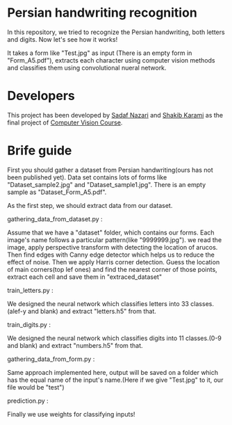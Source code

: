 # Persian handwriting recognition

In this repository, we tried to recognize the Persian handwriting, both letters and digits. Now let's see how it works!

It takes a form like "Test.jpg" as input (There is an empty form in "Form_A5.pdf"), extracts each character using computer vision methods and classifies them using convolutional nueral network.

# Developers

This project has been developed by <a href="https://github.com/sadafnazari97">Sadaf Nazari</a> and <a href="https://github.com/shakib1377">Shakib Karami</a> as the final project of <a href="https://wp.kntu.ac.ir/nasihatkon/teaching/cvug/s2020/">Computer Vision Course</a>.

# Brife guide

First you should gather a dataset from Persian handwriting(ours has not been published yet). Data set contains lots of forms like "Dataset_sample2.jpg" and "Dataset_sample1.jpg".
There is an empty sample as "Dataset_Form_A5.pdf".

As the first step, we should extract data from our dataset.

gathering_data_from_dataset.py :

Assume that we have a "dataset" folder, which contains our forms. 
Each image's name follows a particular pattern(like "9999999.jpg").
we read the image, apply perspective transform with detecting the location of arucos.
Then find edges with Canny edge detector which helps us to reduce the effect of noise.
Then we apply Harris corner detection. Guess the location of main corners(top lef ones) and find the nearest corner of those points, extract each cell and save them in "extraced_dataset"


train_letters.py :

We designed the neural network which classifies letters into 33 classes.(alef-y and blank) and extract "letters.h5" from that.

train_digits.py : 

We designed the neural network which classifies digits into 11 classes.(0-9 and blank) and extract "numbers.h5" from that.


gathering_data_from_form.py : 

Same approach implemented here, output will be saved on a folder which has the equal name of the input's name.(Here if we give "Test.jpg" to it, our file would be "test")

prediction.py : 

Finally we use weights for classifying inputs!

